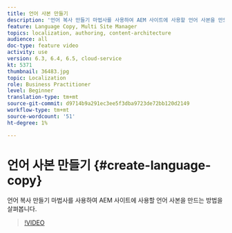 ```yaml
---
title: 언어 사본 만들기
description: '언어 복사 만들기 마법사를 사용하여 AEM 사이트에 사용할 언어 사본을 만드는 방법을 살펴봅니다.  '
feature: Language Copy, Multi Site Manager
topics: localization, authoring, content-architecture
audience: all
doc-type: feature video
activity: use
version: 6.3, 6.4, 6.5, cloud-service
kt: 5371
thumbnail: 36483.jpg
topic: Localization
role: Business Practitioner
level: Beginner
translation-type: tm+mt
source-git-commit: d9714b9a291ec3ee5f3dba9723de72bb120d2149
workflow-type: tm+mt
source-wordcount: '51'
ht-degree: 1%

---
```



# 언어 사본 만들기 {#create-language-copy}

언어 복사 만들기 마법사를 사용하여 AEM 사이트에 사용할 언어 사본을 만드는 방법을 살펴봅니다.

>[!VIDEO](https://video.tv.adobe.com/v/36483?quality=12&learn=on)
